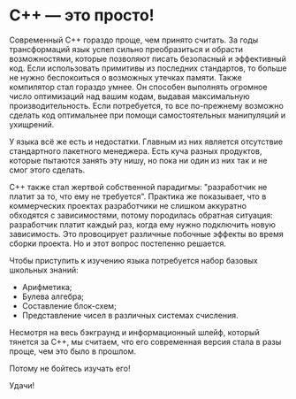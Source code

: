 # C++ — это просто!

Современный C++ гораздо проще, чем принято считать. За годы трансформаций язык успел сильно преобразиться и обрасти возможностями, которые позволяют писать безопасный и эффективный код. Если использовать примитивы из последних стандартов, то больше не нужно беспокоиться о возможных утечках памяти. Также компилятор стал гораздо умнее. Он способен выполнять огромное число оптимизаций над вашим кодам, выдавая максимальную производительность. Если потребуется, то все по-прежнему возможно сделать код оптимальнее при помощи самостоятельных манипуляций и ухищрений.

У языка всё же есть и недостатки. Главным из них является отсутствие стандартного пакетного менеджера. Есть куча разных продуктов, которые пытаются занять эту нишу, но пока ни один из них так и не смог этого сделать. 

С++ также стал жертвой собственной парадигмы: "разработчик не платит за то, что ему не требуется". Практика же показывает, что в коммерческих проектах разработчики не слишком аккуратно обходятся с зависимостями, потому породилась обратная ситуация: разработчик платит каждый раз, когда ему нужно подключить новую зависимость. Это провоцирует различные побочные эффекты во время сборки проекта. Но и этот вопрос постепенно решается. 

Чтобы приступить к изучению языка потребуется набор базовых школьных знаний:
- Арифметика;
- Булева алгебра;
- Составление блок-схем;
- Представление чисел в различных системах счисления.

Несмотря на весь бэкграунд и информационный шлейф, который тянется за C++, мы считаем, что его современная версия стала в разы проще, чем это было в прошлом. 

Потому не бойтесь изучать его!

Удачи!
